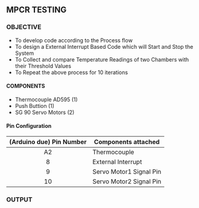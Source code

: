 ## MPCR TESTING

### OBJECTIVE

* To develop code according to the Process flow
* To design a External Interrupt Based Code which will Start and Stop the System
* To Collect and compare Temperature Readings of two Chambers  with their Threshold Values
* To Repeat the above process for 10 iterations

#### COMPONENTS

* Thermocouple AD595 (1)
* Push Buttion (1)
* SG 90 Servo Motors (2)

#### Pin Configuration

| (Arduino due) Pin Number | Components attached     |
| :----------------------: | ----------------------- |
|            A2            | Thermocouple            |
|            8             | External Interrupt      |
|            9             | Servo Motor1 Signal Pin |
|            10            | Servo Motor2 Signal Pin |

### OUTPUT 

